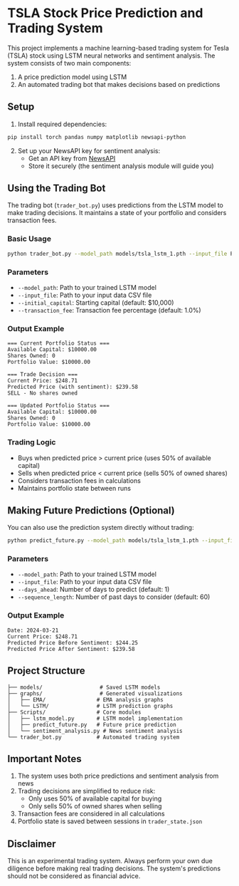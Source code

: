 # TSLA Stock Price Prediction and Trading System

This project implements a machine learning-based trading system for Tesla (TSLA) stock using LSTM neural networks and sentiment analysis. The system consists of two main components:
1. A price prediction model using LSTM
2. An automated trading bot that makes decisions based on predictions

## Setup

1. Install required dependencies:
```bash
pip install torch pandas numpy matplotlib newsapi-python
```

2. Set up your NewsAPI key for sentiment analysis:
   - Get an API key from [NewsAPI](https://newsapi.org/)
   - Store it securely (the sentiment analysis module will guide you)

## Using the Trading Bot

The trading bot (`trader_bot.py`) uses predictions from the LSTM model to make trading decisions. It maintains a state of your portfolio and considers transaction fees.

### Basic Usage

```bash
python trader_bot.py --model_path models/tsla_lstm_1.pth --input_file Project_Datasets/Cleaned_and_Formatted/March20_1year.csv
```

### Parameters

- `--model_path`: Path to your trained LSTM model
- `--input_file`: Path to your input data CSV file
- `--initial_capital`: Starting capital (default: $10,000)
- `--transaction_fee`: Transaction fee percentage (default: 1.0%)

### Output Example

```
=== Current Portfolio Status ===
Available Capital: $10000.00
Shares Owned: 0
Portfolio Value: $10000.00

=== Trade Decision ===
Current Price: $248.71
Predicted Price (with sentiment): $239.58
SELL - No shares owned

=== Updated Portfolio Status ===
Available Capital: $10000.00
Shares Owned: 0
Portfolio Value: $10000.00
```

### Trading Logic

- Buys when predicted price > current price (uses 50% of available capital)
- Sells when predicted price < current price (sells 50% of owned shares)
- Considers transaction fees in calculations
- Maintains portfolio state between runs

## Making Future Predictions (Optional)

You can also use the prediction system directly without trading:

```bash
python predict_future.py --model_path models/tsla_lstm_1.pth --input_file Project_Datasets/Cleaned_and_Formatted/March20_1year.csv --days_ahead 1
```

### Parameters

- `--model_path`: Path to your trained LSTM model
- `--input_file`: Path to your input data CSV file
- `--days_ahead`: Number of days to predict (default: 1)
- `--sequence_length`: Number of past days to consider (default: 60)

### Output Example

```
Date: 2024-03-21
Current Price: $248.71
Predicted Price Before Sentiment: $244.25
Predicted Price After Sentiment: $239.58
```

## Project Structure

```
├── models/                  # Saved LSTM models
├── graphs/                  # Generated visualizations
│   ├── EMA/                # EMA analysis graphs
│   └── LSTM/               # LSTM prediction graphs
├── Scripts/                # Core modules
│   ├── lstm_model.py       # LSTM model implementation
│   ├── predict_future.py   # Future price prediction
│   └── sentiment_analysis.py # News sentiment analysis
└── trader_bot.py           # Automated trading system
```

## Important Notes

1. The system uses both price predictions and sentiment analysis from news
2. Trading decisions are simplified to reduce risk:
   - Only uses 50% of available capital for buying
   - Only sells 50% of owned shares when selling
3. Transaction fees are considered in all calculations
4. Portfolio state is saved between sessions in `trader_state.json`

## Disclaimer

This is an experimental trading system. Always perform your own due diligence before making real trading decisions. The system's predictions should not be considered as financial advice. 